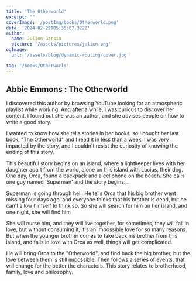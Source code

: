 ```yaml
---
title: 'The Otherworld'
excerpt: ""
coverImage: '/postImg/books/Otherworld.png'
date: '2024-02-22T05:35:07.322Z'
author:
  name: Julien Garsia
  picture: '/assets/pictures/julien.png'
ogImage:
  url: '/assets/blog/dynamic-routing/cover.jpg'

tag: '/books/Otherworld'
---
```



## Abbie Emmons : The Otherworld 

I discovered this author by browsing YouTube looking for an atmospheric playlist while working. And after a while, I was curious to discover her content. I found out she was an author, and she advises people on how to write a good story. 

I wanted to know how she tells stories in her books, so I bought her last book, "The Otherworld" and I read it in less than a week. I was very impacted by the story, and I couldn't resist the curiosity of knowing the ending of this story. 

This beautiful story begins on an island, where a lightkeeper lives with her daughter apart from the world, alone on this island with Lucius, their dog. One day, Orca, found a backpack and a cellphone on the beach. She calls one guy named 'Superman' and the story begins...

Superman is going through hell. He tells Orca that his big brother went missing four days ago, and everyone thinks that his brother is dead, but he can't allow himself to think so. So she will search for him on her island, and one night, she will find him

She will nurse him, and they will live together, for sometimes, they will fall in love, but without consuming it, it's an impossible love for so many reasons. But when the younger brother comes to take back his brother from this island, and falls in love with Orca as well, things will get complicated.

He will bring Orca to the "Otherworld", and find back the big brother, but the love between them is still impossible. Then follows a series of events, that will change for the better the characters. This story relates to brotherhood, family, love and philosophy.

